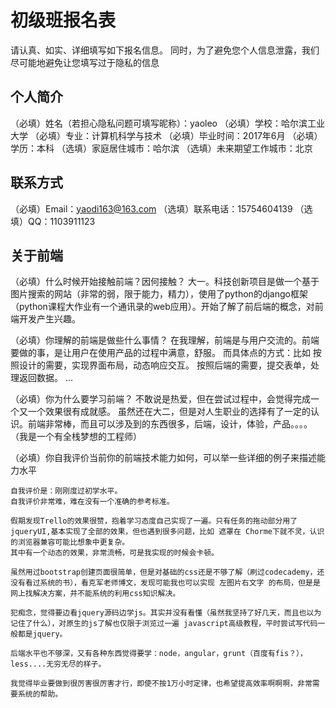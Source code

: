 # 初级班报名表

请认真、如实、详细填写如下报名信息。
同时，为了避免您个人信息泄露，我们尽可能地避免让您填写过于隐私的信息

## 个人简介

（必填）姓名（若担心隐私问题可填写昵称）：yaoleo
（必填）学校：哈尔滨工业大学
（必填）专业：计算机科学与技术
（必填）毕业时间：2017年6月
（必填）学历：本科
（选填）家庭居住城市：哈尔滨
（选填）未来期望工作城市：北京

## 联系方式

（必填）Email：yaodi163@163.com
（选填）联系电话：15754604139
（选填）QQ：1103911123

## 关于前端

（必填）什么时候开始接触前端？因何接触？
   大一。科技创新项目是做一个基于图片搜索的网站（非常的弱，限于能力，精力），使用了python的django框架（python课程大作业有一个通讯录的web应用）。开始了解了前后端的概念，对前端开发产生兴趣。


（必填）你理解的前端是做些什么事情？
	在我理解，前端是与用户交流的。前端要做的事，是让用户在使用产品的过程中满意，舒服。
	而具体点的方式：比如 按照设计的需要，实现界面布局，动态响应交互。
			 		     按照后端的需要，提交表单，处理返回数据。
			 		     ...


（必填）你为什么要学习前端？
	不敢说是热爱，但在尝试过程中，会觉得完成一个又一个效果很有成就感。
	虽然还在大二，但是对人生职业的选择有了一定的认识。前端非常棒，而且可以涉及到的东西很多，后端，设计，体验，产品。。。。
	（我是一个有全栈梦想的工程师）

（必填）你自我评价当前你的前端技术能力如何，可以举一些详细的例子来描述能力水平

	自我评价是：刚刚度过初学水平。
	自我评价非常难，难在没有一个准确的参考标准。

	假期发现Trello的效果很赞，抱着学习态度自己实现了一遍。只有任务的拖动部分用了jqueryUI,基本实现了全部的效果，但也遇到很多问题，比如 遮罩在 Chorme下就不灵，认识的浏览器兼容可能比想象中更复杂。
	其中有一个动态的效果，非常流畅，可是我实现的时候会卡顿。

	虽然用过bootstrap创建页面很简单，但是对基础的css还是不够了解（刷过codecademy，还没有看过系统的书），看克军老师博文，发现可能我也可以实现 左图片右文字 的布局，但是是网上找解决方案，并不能系统的利用css知识解决。

	犯痴念，觉得要边看jquery源码边学js。其实并没有看懂（虽然我坚持了好几天，而且也以为记住了什么），对原生的js了解也仅限于浏览过一遍 javascript高级教程，平时尝试写代码一般都是jquery。

	后端水平也不够深，又有各种东西觉得要学：node，angular，grunt（百度有fis？），less....无穷无尽的样子。

	我觉得毕业要做到很厉害很厉害才行，即使不按1万小时定律，也希望提高效率啊啊啊，非常需要系统的帮助。